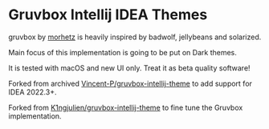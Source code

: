 # Gruvbox Intellij IDEA Themes

<!-- Plugin description -->

gruvbox by [morhetz](https://github.com/morhetz/gruvbox) is heavily inspired by badwolf, jellybeans and solarized.

Main focus of this implementation is going to be put on Dark themes.

It is tested with macOS and new UI only.
Treat it as beta quality software!

Forked from archived [Vincent-P/gruvbox-intellij-theme](https://github.com/Vincent-P/gruvbox-intellij-theme) to add support for IDEA 2022.3+.

Forked from [K1ngjulien/gruvbox-intellij-theme](https://github.com/K1ngjulien/gruvbox-intellij-theme) to fine tune the Gruvbox implementation. 

<!-- Plugin description end -->
